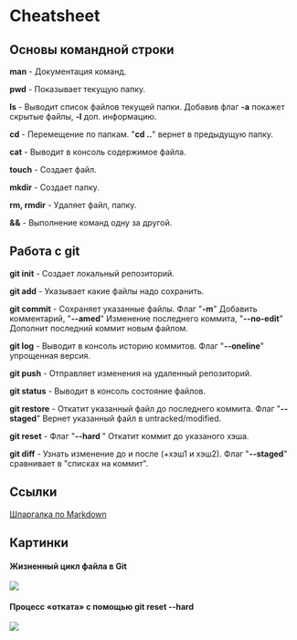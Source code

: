 # Cheatsheet
## Основы командной строки
**man** - Документация команд.

**pwd** - Показывает текущую папку.

**ls** - Выводит список файлов текущей папки. Добавив флаг **-a** покажет скрытые файлы, **-l** доп. информацию.

**cd** - Перемещение по папкам. "**cd ..**" вернет в предыдущую папку.

**cat** - Выводит в консоль содержимое файла.

**touch** - Создает файл.

**mkdir** - Создает папку.

**rm, rmdir** - Удаляет файл, папку.

**&&** - Выполнение команд одну за другой.

## Работа с git

**git init** - Создает локальный репозиторий.

**git add** - Указывает какие файлы надо сохранить.

**git  commit** - Сохраняет указанные файлы. Флаг "**-m**" Добавить комментарий, "**--amed**" Изменение последнего коммита, "**--no-edit**" Дополнит последний коммит новым файлом.

**git log** - Выводит в консоль историю коммитов. Флаг "**--oneline**" упрощенная версия.

**git push** - Отправляет изменения на удаленный репозиторий.

**git status** - Выводит в консоль состояние файлов.

**git restore** - Откатит указанный файл до последнего коммита. Флаг "**--staged**" Вернет указанный файл в untracked/modified.

**git reset** - Флаг "**--hard <commit hash>**" Откатит коммит до указаного хэша.

**git diff** - Узнать изменение до и после (+хэш1 и хэш2). Флаг "**--staged**" сравнивает в "списках на коммит".

## Ссылки

[Шпаргалка по Markdown](https://gist.github.com/fomvasss/8dd8cd7f88c67a4e3727f9d39224a84c)

## Картинки

#### Жизненный цикл файла в Git

![](https://pictures.s3.yandex.net/resources/M2_T5_1686651284.png)

#### Процесс «отката» с помощью git reset --hard <hash>

![](https://pictures.s3.yandex.net/resources/M2_T6_1686651127.png)